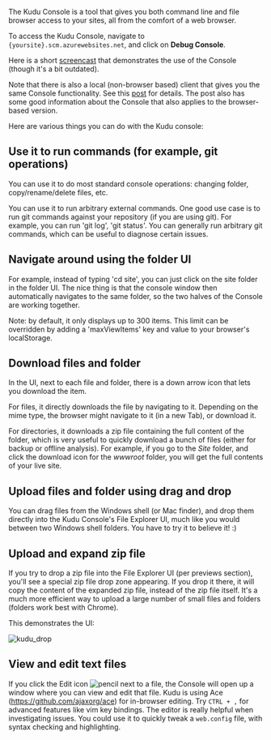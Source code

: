 The Kudu Console is a tool that gives you both command line and file browser access to your sites, all from the comfort of a web browser.

To access the Kudu Console, navigate to `{yoursite}.scm.azurewebsites.net`, and click on **Debug Console**.

Here is a short [screencast](http://www.youtube.com/watch?v=kxgTtIeFppk) that demonstrates the use of the Console (though it's a bit outdated).

Note that there is also a local (non-browser based) client that gives you the same Console functionality. See this [post](http://blog.amitapple.com/post/45675601255/azurewebsiteterminal) for details. The post also has some good information about the Console that also applies to the browser-based version.

Here are various things you can do with the Kudu console:

## Use it to run commands (for example, git operations)

You can use it to do most standard console operations: changing folder, copy/rename/delete files, etc.

You can use it to run arbitrary external commands. One good use case is to run git commands against your repository (if you are using git). For example, you can run 'git log', 'git status'. You can generally run arbitrary git commands, which can be useful to diagnose certain issues.

## Navigate around using the folder UI

For example, instead of typing 'cd site', you can just click on the site folder in the folder UI. The nice thing is that the console window then automatically navigates to the same folder, so the two halves of the Console are working together.

Note: by default, it only displays up to 300 items. This limit can be overridden by adding a 'maxViewItems' key and value to your browser's localStorage.

## Download files and folder

In the UI, next to each file and folder, there is a down arrow icon that lets you download the item.

For files, it directly downloads the file by navigating to it. Depending on the mime type, the browser might navigate to it (in a new Tab), or download it.

For directories, it downloads a zip file containing the full content of the folder, which is very useful to quickly download a bunch of files (either for backup or offline analysis). For example, if you go to the *Site* folder, and click the download icon for the *wwwroot* folder, you will get the full contents of your live site.

## Upload files and folder using drag and drop

You can drag files from the Windows shell (or Mac finder), and drop them directly into the Kudu Console's File Explorer UI, much like you would between two Windows shell folders. You have to try it to believe it! :)

## Upload and expand zip file

If you try to drop a zip file into the File Explorer UI (per previews section), you'll see a special zip file drop zone appearing. If you drop it there, it will copy the content of the expanded zip file, instead of the zip file itself. It's a much more efficient way to upload a large number of small files and folders (folders work best with Chrome).

This demonstrates the UI:

![kudu_drop](https://cloud.githubusercontent.com/assets/6472374/8329527/b0a2734c-1a82-11e5-97aa-949fbde67a8f.gif)

## View and edit text files

If you click the Edit icon ![pencil](https://cloud.githubusercontent.com/assets/6472374/9696655/f5c0a4ca-537c-11e5-9024-25e92a42bb2d.PNG) next to a file, the Console will open up a window where you can view and edit that file. Kudu is using Ace (https://github.com/ajaxorg/ace) for in-browser editing.
Try `CTRL + ,` for advanced features like vim key bindings. The editor is really helpful when investigating issues. You could use it to quickly tweak a `web.config` file, with syntax checking and highlighting.